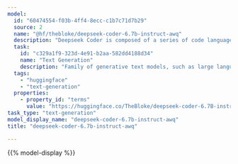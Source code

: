 ```yaml
---
model:
  id: "60474554-f03b-4ff4-8ecc-c1b7c71d7b29"
  source: 2
  name: "@hf/thebloke/deepseek-coder-6.7b-instruct-awq"
  description: "Deepseek Coder is composed of a series of code language models, each trained from scratch on 2T tokens, with a composition of 87% code and 13% natural language in both English and Chinese."
  task:
    id: "c329a1f9-323d-4e91-b2aa-582dd4188d34"
    name: "Text Generation"
    description: "Family of generative text models, such as large language models (LLM), that can be adapted for a variety of natural language tasks."
  tags:
    - "huggingface"
    - "text-generation"
  properties:
    - property_id: "terms"
      value: "https://huggingface.co/TheBloke/deepseek-coder-6.7B-instruct-AWQ"
task_type: "text-generation"
model_display_name: "deepseek-coder-6.7b-instruct-awq"
title: "deepseek-coder-6.7b-instruct-awq"

---
```


{{% model-display %}}